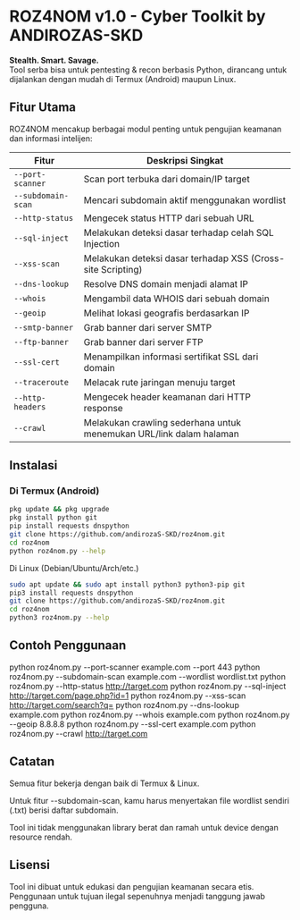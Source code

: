 # ROZ4NOM v1.0 - Cyber Toolkit by ANDIROZAS-SKD

**Stealth. Smart. Savage.**  
Tool serba bisa untuk pentesting & recon berbasis Python, dirancang untuk dijalankan dengan mudah di Termux (Android) maupun Linux.  

## Fitur Utama

ROZ4NOM mencakup berbagai modul penting untuk pengujian keamanan dan informasi intelijen:

| Fitur              | Deskripsi Singkat                                                                 |
|--------------------|-----------------------------------------------------------------------------------|
| `--port-scanner`   | Scan port terbuka dari domain/IP target                                           |
| `--subdomain-scan` | Mencari subdomain aktif menggunakan wordlist                                     |
| `--http-status`    | Mengecek status HTTP dari sebuah URL                                             |
| `--sql-inject`     | Melakukan deteksi dasar terhadap celah SQL Injection                             |
| `--xss-scan`       | Melakukan deteksi dasar terhadap XSS (Cross-site Scripting)                      |
| `--dns-lookup`     | Resolve DNS domain menjadi alamat IP                                             |
| `--whois`          | Mengambil data WHOIS dari sebuah domain                                          |
| `--geoip`          | Melihat lokasi geografis berdasarkan IP                                          |
| `--smtp-banner`    | Grab banner dari server SMTP                                                     |
| `--ftp-banner`     | Grab banner dari server FTP                                                      |
| `--ssl-cert`       | Menampilkan informasi sertifikat SSL dari domain                                 |
| `--traceroute`     | Melacak rute jaringan menuju target                                              |
| `--http-headers`   | Mengecek header keamanan dari HTTP response                                      |
| `--crawl`          | Melakukan crawling sederhana untuk menemukan URL/link dalam halaman              |

## Instalasi

### Di Termux (Android)

```bash
pkg update && pkg upgrade
pkg install python git
pip install requests dnspython
git clone https://github.com/andirozaS-SKD/roz4nom.git
cd roz4nom
python roz4nom.py --help
```

Di Linux (Debian/Ubuntu/Arch/etc.)

```bash
sudo apt update && sudo apt install python3 python3-pip git
pip3 install requests dnspython
git clone https://github.com/andirozaS-SKD/roz4nom.git
cd roz4nom
python3 roz4nom.py --help
```

## Contoh Penggunaan

python roz4nom.py --port-scanner example.com --port 443
python roz4nom.py --subdomain-scan example.com --wordlist wordlist.txt
python roz4nom.py --http-status http://target.com
python roz4nom.py --sql-inject http://target.com/page.php?id=1
python roz4nom.py --xss-scan http://target.com/search?q=
python roz4nom.py --dns-lookup example.com
python roz4nom.py --whois example.com
python roz4nom.py --geoip 8.8.8.8
python roz4nom.py --ssl-cert example.com
python roz4nom.py --crawl http://target.com

## Catatan

Semua fitur bekerja dengan baik di Termux & Linux.

Untuk fitur --subdomain-scan, kamu harus menyertakan file wordlist sendiri (.txt) berisi daftar subdomain.

Tool ini tidak menggunakan library berat dan ramah untuk device dengan resource rendah.


## Lisensi

Tool ini dibuat untuk edukasi dan pengujian keamanan secara etis.
Penggunaan untuk tujuan ilegal sepenuhnya menjadi tanggung jawab pengguna.
